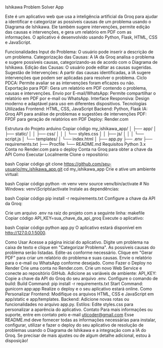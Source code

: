 Ishikawa Problem Solver App

Este é um aplicativo web que usa a inteligência artificial da Groq para ajudar a identificar e categorizar as possíveis causas de um problema usando o Diagrama de Ishikawa. Ele também sugere intervenções, permite edição das causas e intervenções, e gera um relatório em PDF com as informações. O aplicativo é desenvolvido usando Python, Flask, HTML, CSS e JavaScript.

Funcionalidades
Input do Problema: O usuário pode inserir a descrição de um problema.
Categorização das Causas: A IA da Groq analisa o problema e sugere possíveis causas, categorizando-as de acordo com o Diagrama de Ishikawa.
Edição das Causas: O usuário pode editar as causas sugeridas.
Sugestão de Intervenções: A partir das causas identificadas, a IA sugere intervenções que podem ser aplicadas para resolver o problema.
Ciclo PDCA: Permite avaliar se as intervenções foram eficazes ou não.
Exportação para PDF: Gera um relatório em PDF contendo o problema, causas e intervenções.
Envio por E-mail/WhatsApp: Permite compartilhar o relatório em PDF por e-mail ou WhatsApp.
Interface Responsiva: Design moderno e adaptável para uso em diferentes dispositivos.
Tecnologias Utilizadas
Frontend: HTML, CSS, JavaScript
Backend: Python, Flask
IA: Groq API para análise de problemas e sugestões de intervenções
PDF: FPDF para geração de relatórios em PDF
Deploy: Render.com

Estrutura do Projeto
arduino
Copiar código
my_ishikawa_app/
│
├── app/
│   ├── static/
│   │   ├── css/
│   │   │   └── styles.css
│   │   ├── js/
│   │   │   └── script.js
│   └── templates/
│       └── index.html
│
├── app.py
├── .env
├── requirements.txt
├── Procfile
└── README.md
Requisitos
Python 3.x
Conta no Render.com para o deploy
Conta na Groq para obter a chave da API
Como Executar Localmente
Clone o repositório:

bash
Copiar código
git clone https://github.com/seu-usuario/my_ishikawa_app.git
cd my_ishikawa_app
Crie e ative um ambiente virtual:

bash
Copiar código
python -m venv venv
source venv/bin/activate  # No Windows: venv\Scripts\activate
Instale as dependências:

bash
Copiar código
pip install -r requirements.txt
Configure a chave da API da Groq:

Crie um arquivo .env na raiz do projeto com a seguinte linha:
makefile
Copiar código
API_KEY=sua_chave_da_api_groq
Execute o aplicativo:

bash
Copiar código
python app.py
O aplicativo estará disponível em http://127.0.0.1:5000.

Como Usar
Acesse a página inicial do aplicativo.
Digite um problema na caixa de texto e clique em "Categorizar Problema".
As possíveis causas do problema serão listadas. Edite-as conforme necessário.
Clique em "Gerar PDF" para criar um relatório do problema e suas causas.
Envie o relatório para o e-mail ou WhatsApp conforme desejado.
Como Fazer o Deploy no Render
Crie uma conta no Render.com.
Crie um novo Web Service e conecte ao repositório GitHub.
Adicione as variáveis de ambiente:
API_KEY: Copie a chave da API do Groq do seu arquivo .env.
Configure o comando de build:
Build Command: pip install -r requirements.txt
Start Command: gunicorn app:app
Realize o deploy e o seu aplicativo estará online.
Como Personalizar
Frontend: Modifique os arquivos HTML, CSS e JavaScript em app/static e app/templates.
Backend: Adicione novas rotas ou funcionalidades no arquivo app.py.
Estilos: Edite styles.css para personalizar a aparência do aplicativo.
Contato
Para mais informações ou suporte, entre em contato pelo e-mail uticoder@gmail.com
Esse README.md deve fornecer todas as informações necessárias para instalar, configurar, utilizar e fazer o deploy do seu aplicativo de resolução de problemas usando o Diagrama de Ishikawa e a integração com a IA do Groq. Se precisar de mais ajustes ou de algum detalhe adicional, estou à disposição!